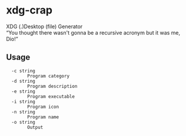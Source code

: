 # xdg-crap
XDG (.)Desktop (file) Generator\
<q>You thought there wasn't gonna be a recursive acronym but it was me, Dio!</q>

## Usage
```
  -c string
        Program category
  -d string
        Program description
  -e string
        Program executable
  -i string
        Program icon
  -n string
        Program name
  -o string
        Output
```
